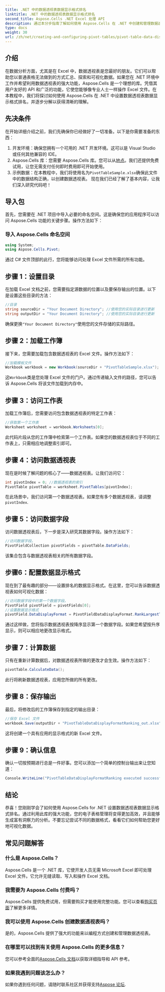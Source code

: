 ```yaml
---
title: .NET 中的数据透视表数据显示格式排名
linktitle: .NET 中的数据透视表数据显示格式排名
second_title: Aspose.Cells .NET Excel 处理 API
description: 通过本分步指南了解如何使用 Aspose.Cells 在 .NET 中创建和管理数据透视表数据显示格式排名。
type: docs
weight: 30
url: /zh/net/creating-and-configuring-pivot-tables/pivot-table-data-display-format-ranking/
---
```

## 介绍
在数据分析方面，尤其是在 Excel 中，数据透视表是您最好的朋友。它们可以帮助您以普通表格无法做到的方式汇总、探索和可视化数据。如果您在 .NET 环境中工作并希望利用数据透视表的强大功能，Aspose.Cells 是一个理想的库。凭借其用户友好的 API 和广泛的功能，它使您能够像专业人士一样操作 Excel 文件。在本教程中，我们将探讨如何使用 Aspose.Cells 在 .NET 中设置数据透视表数据显示格式排名，并逐步分解以获得清晰的理解。
## 先决条件
在开始详细介绍之前，我们先确保你已经做好了一切准备。以下是你需要准备的东西：
1. 开发环境：确保您拥有一个可用的 .NET 开发环境。这可以是 Visual Studio 或任何其他兼容的 IDE。
2. Aspose.Cells 库：您需要 Aspose.Cells 库。您可以从[地点](https://releases.aspose.com/cells/net/)。我们还提供免费试用，让您无需支付任何即时费用即可开始使用。
3. 示例数据：在本教程中，我们将使用名为`PivotTableSample.xlsx`确保此文件中的数据结构正确，以创建数据透视表。
现在我们已经了解了基本内容，让我们深入研究代码吧！
## 导入包
首先，您需要在 .NET 项目中导入必要的命名空间。这是确保您的应用程序可以访问 Aspose.Cells 功能的关键步骤。操作方法如下：
### 导入 Aspose.Cells 命名空间
```csharp
using System;
using Aspose.Cells.Pivot;
```
通过 C# 文件顶部的此行，您将能够访问处理 Excel 文件所需的所有功能。
## 步骤 1：设置目录
在加载 Excel 文档之前，您需要指定源数据的位置以及要保存输出的位置。以下是设置这些目录的方法：
```csharp
//目录
string sourceDir = "Your Document Directory"; //使用您的实际目录进行更新
string outputDir = "Your Document Directory"; //使用您的实际目录进行更新
```
确保更换`"Your Document Directory"`使用您的文件存储的实际路径。
## 步骤 2：加载工作簿
接下来，您需要加载包含数据透视表的 Excel 文件。操作方法如下：
```csharp
//加载模板文件
Workbook workbook = new Workbook(sourceDir + "PivotTableSample.xlsx");
```
这`Workbook`类是您处理 Excel 文件的门户。通过传递输入文件的路径，您可以告诉 Aspose.Cells 将该文件加载到内存中。
## 步骤 3：访问工作表
加载工作簿后，您需要访问包含数据透视表的特定工作表：
```csharp
//获取第一个工作表
Worksheet worksheet = workbook.Worksheets[0];
```
此代码片段从您的工作簿中检索第一个工作表。如果您的数据透视表位于不同的工作表上，只需相应地调整索引即可。
## 步骤 4：访问数据透视表
现在是时候了解问题的核心了——数据透视表。让我们访问它：
```csharp
int pivotIndex = 0; //数据透视表的索引
PivotTable pivotTable = worksheet.PivotTables[pivotIndex];
```
在此场景中，我们访问第一个数据透视表。如果您有多个数据透视表，请调整`pivotIndex`.
## 步骤 5：访问数据字段
访问数据透视表后，下一步是深入研究其数据字段。操作方法如下：
```csharp
//访问数据字段。
PivotFieldCollection pivotFields = pivotTable.DataFields;
```
该集合包含与数据透视表相关的所有数据字段。
## 步骤6：配置数据显示格式
现在到了最有趣的部分——设置排名的数据显示格式。在这里，您可以告诉数据透视表如何可视化数据：
```csharp
//访问数据字段中的第一个数据字段。
PivotField pivotField = pivotFields[0];
//设置数据显示格式
pivotField.DataDisplayFormat = PivotFieldDataDisplayFormat.RankLargestToSmallest;
```
通过这样做，您将指示数据透视表按降序显示第一个数据字段。如果您希望按升序显示，则可以相应地更改显示格式。
## 步骤 7：计算数据
只有在重新计算数据后，对数据透视表所做的更改才会生效。操作方法如下：
```csharp
pivotTable.CalculateData();
```
此行将刷新数据透视表，应用您所做的所有更改。
## 步骤 8：保存输出
最后，将修改后的工作簿保存到指定的输出目录：
```csharp
//保存 Excel 文件
workbook.Save(outputDir + "PivotTableDataDisplayFormatRanking_out.xlsx");
```
这将创建一个具有应用的显示格式的新 Excel 文件。 
## 步骤 9：确认信息
确认一切按预期进行总是一件好事。您可以添加一个简单的控制台输出来让您知道：
```csharp
Console.WriteLine("PivotTableDataDisplayFormatRanking executed successfully.");
```
## 结论
恭喜！您刚刚学会了如何使用 Aspose.Cells for .NET 设置数据透视表数据显示格式排名。通过利用此库的强大功能，您的电子表格管理将变得更加高效，并且能够生成富有洞察力的分析。不要忘记尝试不同的数据格式，看看它们如何帮助您更好地可视化数据。 
## 常见问题解答
### 什么是 Aspose.Cells？
Aspose.Cells 是一个 .NET 库，它使开发人员无需 Microsoft Excel 即可处理 Excel 文件。它允许无缝读取、写入和操作 Excel 文档。
### 我需要为 Aspose.Cells 付费吗？
Aspose.Cells 提供免费试用，但需要购买才能使用完整功能。您可以查看[购买页面](https://purchase.aspose.com/buy)了解更多详情。
### 我可以使用 Aspose.Cells 创建数据透视表吗？
是的，Aspose.Cells 提供了强大的功能来以编程方式创建和管理数据透视表。
### 在哪里可以找到有关使用 Aspose.Cells 的更多信息？
您可以参考全面的[Aspose.Cells 文档](https://reference.aspose.com/cells/net/)以获取详细指导和 API 参考。
### 如果我遇到问题该怎么办？
如果你遇到任何问题，请随时联系社区并获得支持[Aspose 论坛](https://forum.aspose.com/c/cells/9).